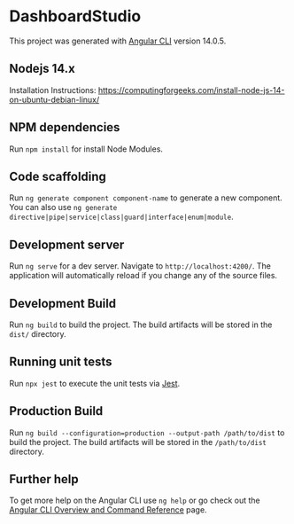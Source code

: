 # DashboardStudio

This project was generated with [Angular CLI](https://github.com/angular/angular-cli) version 14.0.5.

## Nodejs 14.x

Installation Instructions: https://computingforgeeks.com/install-node-js-14-on-ubuntu-debian-linux/

## NPM dependencies

Run `npm install` for install Node Modules.

## Code scaffolding

Run `ng generate component component-name` to generate a new component. You can also use `ng generate directive|pipe|service|class|guard|interface|enum|module`.

## Development server

Run `ng serve` for a dev server. Navigate to `http://localhost:4200/`. The application will automatically reload if you change any of the source files.

## Development Build

Run `ng build` to build the project. The build artifacts will be stored in the `dist/` directory.

## Running unit tests

Run `npx jest` to execute the unit tests via [Jest](https://jestjs.io/).

<!-- ## Running end-to-end tests

Run `ng e2e` to execute the end-to-end tests via a platform of your choice. To use this command, you need to first add a package that implements end-to-end testing capabilities. -->

## Production Build

Run `ng build --configuration=production --output-path /path/to/dist` to build the project. The build artifacts will be stored in the `/path/to/dist` directory.

## Further help

To get more help on the Angular CLI use `ng help` or go check out the [Angular CLI Overview and Command Reference](https://angular.io/cli) page.
